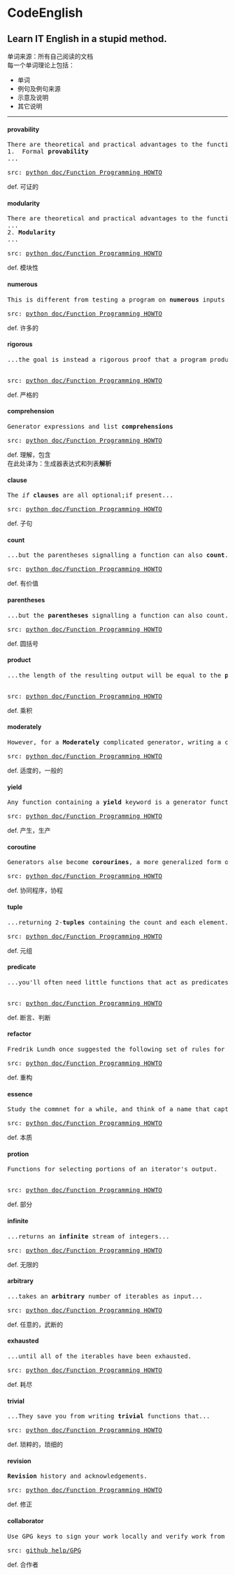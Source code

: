 # CodeEnglish
Learn IT English in a stupid method.
--------
单词来源：所有自己阅读的文档  
每一个单词理论上包括：
  
+  单词
+  例句及例句来源
+  示意及说明
+  其它说明
--------

#### provability

<pre>
There are theoretical and practical advantages to the function style:
1.  Formal <b>provability</b>
...

src: <a href="https://docs.python.org/2/howto/functional.html">python doc/Function Programming HOWTO</a>
</pre>

def. 可证的

#### modularity 

<pre>
There are theoretical and practical advantages to the function style:
...
2. <b>Modularity</b>
...

src: <a href="https://docs.python.org/2/howto/functional.html">python doc/Function Programming HOWTO</a>
</pre>

def. 模块性

#### numerous

<pre>
This is different from testing a program on <b>numerous</b> inputs and concluding ths its output is usually correct....

src: <a href="https://docs.python.org/2/howto/functional.html">python doc/Function Programming HOWTO</a>
</pre>

def. 许多的

#### rigorous

<pre>
...the goal is instead a rigorous proof that a program produces the right result for all possible inputs.


src: <a href="https://docs.python.org/2/howto/functional.html">python doc/Function Programming HOWTO</a>
</pre>

def. 严格的

#### comprehension

<pre>
Generator expressions and list <b>comprehensions</b>

src: <a href="https://docs.python.org/2/howto/functional.html">python doc/Function Programming HOWTO</a>
</pre> 

def. 理解，包含  
在此处译为：生成器表达式和列表<b>解析</b>

#### clause

<pre>
The <i>if</i> <b>clauses</b> are all optional;if present...

src: <a href="https://docs.python.org/2/howto/functional.html">python doc/Function Programming HOWTO</a>
</pre>

def. 子句

#### count 

<pre>
...but the parentheses signalling a function can also <b>count</b>.

src: <a href="https://docs.python.org/2/howto/functional.html">python doc/Function Programming HOWTO</a>
</pre>

def. 有价值

#### parentheses

<pre>
...but the <b>parentheses</b> signalling a function can also count.

src: <a href="https://docs.python.org/2/howto/functional.html">python doc/Function Programming HOWTO</a>
</pre>

def. 圆括号

#### product

<pre>
...the length of the resulting output will be equal to the <b>product</b> of the lengths of all the sequences.


src: <a href="https://docs.python.org/2/howto/functional.html">python doc/Function Programming HOWTO</a>
</pre>

def. 乘积

#### moderately
<pre>
However, for a <b>Moderately</b> complicated generator, writing a corresponding class can be musch messier.

src: <a href="https://docs.python.org/2/howto/functional.html">python doc/Function Programming HOWTO</a>
</pre>

def. 适度的，一般的

#### yield

<pre>
Any function containing a <b>yield</b> keyword is a generator function...

src: <a href="https://docs.python.org/2/howto/functional.html">python doc/Function Programming HOWTO</a>
</pre>

def. 产生，生产

#### coroutine
<pre>
Generators alse become <b>corourines</b>, a more generalized form of subroutines.	

src: <a href="https://docs.python.org/2/howto/functional.html">python doc/Function Programming HOWTO</a>
</pre>

def. 协同程序，协程

#### tuple
<pre>
...returning 2-<b>tuples</b> containing the count and each element.

src: <a href="https://docs.python.org/2/howto/functional.html">python doc/Function Programming HOWTO</a>
</pre>

def. 元组

#### predicate
<pre>
...you'll often need little functions that act as predicates or...


src: <a href="https://docs.python.org/2/howto/functional.html">python doc/Function Programming HOWTO</a>
</pre>

def. 断言、判断

#### refactor
<pre>
Fredrik Lundh once suggested the following set of rules for <b>refactoring</b> uses of <i>lambda</i>...

src: <a href="https://docs.python.org/2/howto/functional.html">python doc/Function Programming HOWTO</a>
</pre>

def. 重构

#### essence
<pre>
Study the commnet for a while, and think of a name that captures the essence of the comment.

src: <a href="https://docs.python.org/2/howto/functional.html">python doc/Function Programming HOWTO</a>
</pre>

def. 本质

#### protion
<pre>
Functions for selecting portions of an iterator's output.


src: <a href="https://docs.python.org/2/howto/functional.html">python doc/Function Programming HOWTO</a>
</pre>

def. 部分

#### infinite
<pre>
...returns an <b>infinite</b> stream of integers...

src: <a href="https://docs.python.org/2/howto/functional.html">python doc/Function Programming HOWTO</a>
</pre>

def. 无限的  

#### arbitrary
<pre>
...takes an <b>arbitrary</b> number of iterables as input...

src: <a href="https://docs.python.org/2/howto/functional.html">python doc/Function Programming HOWTO</a>
</pre>

def. 任意的，武断的  

#### exhausted
<pre>
...until all of the iterables have been exhausted.

src: <a href="https://docs.python.org/2/howto/functional.html">python doc/Function Programming HOWTO</a>
</pre>

def.  耗尽

#### trivial 

<pre>
...They save you from writing <b>trivial</b> functions that...

src: <a href="https://docs.python.org/2/howto/functional.html">python doc/Function Programming HOWTO</a>
</pre>

def. 琐粹的，琐细的  

#### revision
<pre>
<b>Revision</b> history and acknowledgements.

src: <a href="https://docs.python.org/2/howto/functional.html">python doc/Function Programming HOWTO</a>
</pre>

def. 修正

#### collaborator
<pre>
Use GPG keys to sign your work locally and verify work from trusted <b>collaborators</b>.

src: <a href="https://help.github.com/articles/signing-commits-with-gpg/">github help/GPG</a>
</pre>

def. 合作者